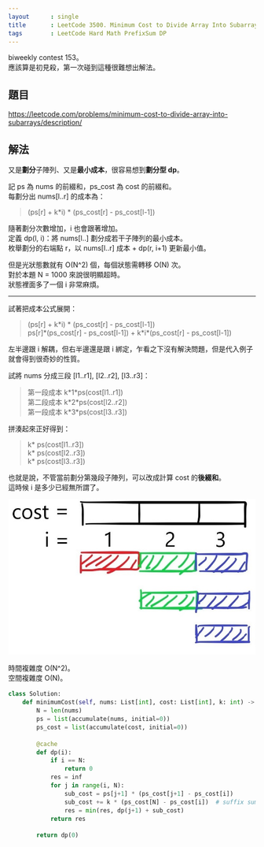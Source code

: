 ```yaml
---
layout      : single
title       : LeetCode 3500. Minimum Cost to Divide Array Into Subarrays
tags        : LeetCode Hard Math PrefixSum DP
---
```

biweekly contest 153。  
應該算是初見殺，第一次碰到這種很難想出解法。  

## 題目

<https://leetcode.com/problems/minimum-cost-to-divide-array-into-subarrays/description/>

## 解法

又是**劃分**子陣列、又是**最小成本**，很容易想到**劃分型 dp**。  

記 ps 為 nums 的前綴和，ps_cost  為 cost 的前綴和。  
每劃分出 nums[l..r] 的成本為：  
> (ps[r] + k\*i) \* (ps_cost[r] - ps_cost[l-1])  

隨著劃分次數增加，i 也會跟著增加。  
定義 dp(l, i)：將 nums[l..] 劃分成若干子陣列的最小成本。  
枚舉劃分的右端點 r，以 nums[l..r] 成本 + dp(r, i+1) 更新最小值。  

但是光狀態數就有 O(N^2) 個，每個狀態需轉移 O(N) 次。  
對於本題 N = 1000 來說很明顯超時。  
狀態裡面多了一個 i 非常麻煩。  

---

試著把成本公式展開：  
> (ps[r] + k\*i) \* (ps_cost[r] - ps_cost[l-1])  
> ps[r]\*(ps_cost[r] - ps_cost[l-1]) +  k\*i\*(ps_cost[r] - ps_cost[l-1])  

左半邊跟 i 解耦，但右半邊還是跟 i 綁定，乍看之下沒有解決問題，但是代入例子就會得到很奇妙的性質。  

試將 nums 分成三段 [l1..r1], [l2..r2], [l3..r3]：  
> 第一段成本 k\*1\*ps(cost[l1..r1])  
> 第二段成本 k\*2\*ps(cost[l2..r2])  
> 第一段成本 k\*3\*ps(cost[l3..r3])  

拼湊起來正好得到：  
> k\* ps(cost[l1..r3])  
> k\* ps(cost[l2..r3])  
> k\* ps(cost[l3..r3])  

也就是說，不管當前劃分第幾段子陣列，可以改成計算 cost 的**後綴和**。  
這時候 i 是多少已經無所謂了。  

![示意圖](/assets/img/3500.jpg)

時間複雜度 O(N^2)。  
空間複雜度 O(N)。  

```python
class Solution:
    def minimumCost(self, nums: List[int], cost: List[int], k: int) -> int:
        N = len(nums)
        ps = list(accumulate(nums, initial=0))
        ps_cost = list(accumulate(cost, initial=0))

        @cache
        def dp(i):
            if i == N:
                return 0
            res = inf
            for j in range(i, N):
                sub_cost = ps[j+1] * (ps_cost[j+1] - ps_cost[i])
                sub_cost += k * (ps_cost[N] - ps_cost[i])  # suffix sum of cost
                res = min(res, dp(j+1) + sub_cost)
            return res

        return dp(0)
```
